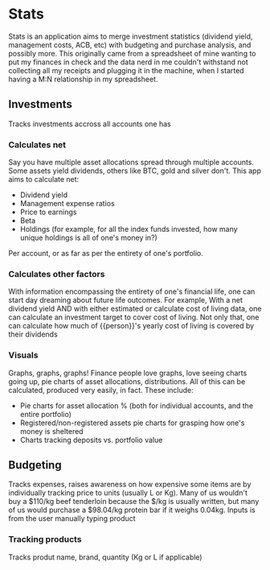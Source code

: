 # Stats
Stats is an application aims to merge investment statistics (dividend yield, management costs, ACB, etc) with budgeting and purchase analysis, and possibly more. This originally came from a spreadsheet of mine wanting to put my finances in check and the data nerd in me couldn't withstand not collecting all my receipts and plugging it in the machine, when I started having a M:N relationship in my spreadsheet.

## Investments
Tracks investments accross all accounts one has

### Calculates net
Say you have multiple asset allocations spread through multiple accounts. Some assets yield dividends, others like BTC, gold and silver don't. This app aims to calculate net:
- Dividend yield
- Management expense ratios
- Price to earnings
- Beta
- Holdings (for example, for all the index funds invested, how many unique holdings is all of one's money in?)

Per account, or as far as per the entirety of one's portfolio.

### Calculates other factors
With information encompassing the entirety of one's financial life, one can start day dreaming about future life outcomes. For example, With a net dividend yield AND with either estimated or calculate cost of living data, one can calculate an investment target to cover cost of living. Not only that, one can calculate how much of {{person}}'s yearly cost of living is covered by their dividends

### Visuals
Graphs, graphs, graphs! Finance people love graphs, love seeing charts going up, pie charts of asset allocations, distributions. All of this can be calculated, produced very easily, in fact. These include:

- Pie charts for asset allocation % (both for individual accounts, and the entire portfolio)
- Registered/non-registered assets pie charts for grasping how one's money is sheltered
- Charts tracking deposits vs. portfolio value 

## Budgeting
Tracks expenses, raises awareness on how expensive some items are by individually tracking price to units (usually L or Kg). Many of us wouldn't buy a $110/kg beef tenderloin because the $/kg is usually written, but many of us would purchase a $98.04/kg protein bar if it weighs 0.04kg. Inputs is from the user manually typing product

### Tracking products
Tracks produt name, brand, quantity (Kg or L if applicable)
